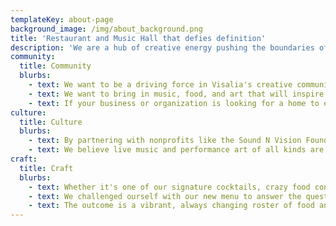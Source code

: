 ```yaml
---
templateKey: about-page
background_image: /img/about_background.png
title: 'Restaurant and Music Hall that defies definition'
description: 'We are a hub of creative energy pushing the boundaries of collaboration in food, music, and art. Not afraid to explore new territories and shine the light on creators of all kinds - we are here to celebrate our community with you.'
community:
  title: Community
  blurbs:
    - text: We want to be a driving force in Visalia's creative community. The Cellar Door is a platform for people that make rad things and want to share it with their community.
    - text: We want to bring in music, food, and art that will inspire the next generation of creators and build an army that will show up and support them.
    - text: If your business or organization is looking for a home to express themselves with a unique event or private gathering we want to be your home.
culture:
  title: Culture
  blurbs:
    - text: By partnering with nonprofits like the Sound N Vision Foundation and The Source and other community groups we are trying to bring rich cultural experiences for all ages to our community.
    - text: We believe live music and performance art of all kinds are transformative and essential to creating an identity for your city.
craft:
  title: Craft
  blurbs:
    - text: Whether it's one of our signature cocktails, crazy food concoctions or a hard-to-find bottle of wine you can bet that what you get has been created with intention.
    - text: We challenged ourself with our new menu to answer the question ... "How do we make a menu that is as creative as we are?
    - text: The outcome is a vibrant, always changing roster of food and drink options designed to be iterated on and improved.
---
```

